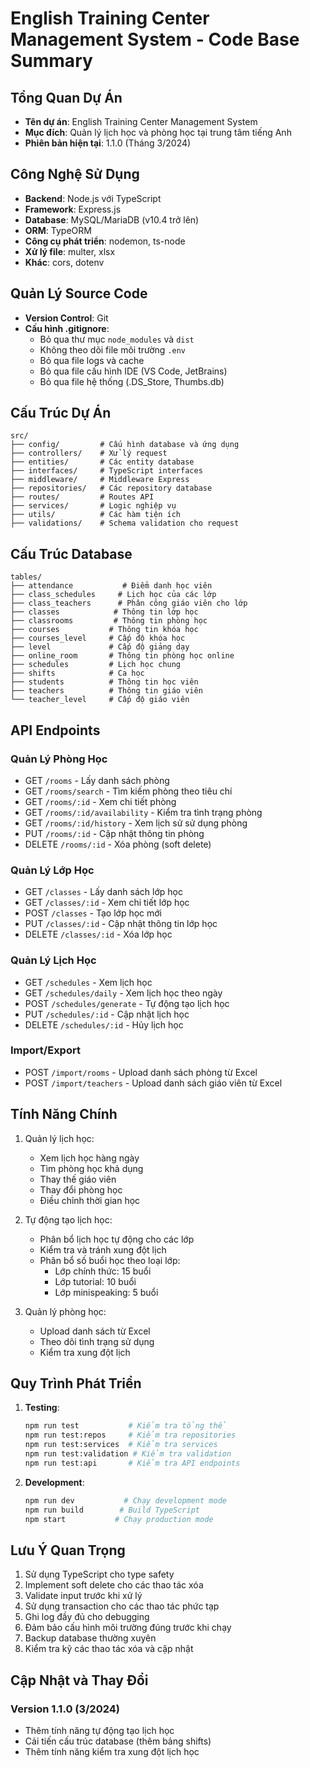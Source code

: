 # English Training Center Management System - Code Base Summary

## Tổng Quan Dự Án
- **Tên dự án**: English Training Center Management System
- **Mục đích**: Quản lý lịch học và phòng học tại trung tâm tiếng Anh
- **Phiên bản hiện tại**: 1.1.0 (Tháng 3/2024)

## Công Nghệ Sử Dụng
- **Backend**: Node.js với TypeScript
- **Framework**: Express.js
- **Database**: MySQL/MariaDB (v10.4 trở lên)
- **ORM**: TypeORM
- **Công cụ phát triển**: nodemon, ts-node
- **Xử lý file**: multer, xlsx
- **Khác**: cors, dotenv

## Quản Lý Source Code
- **Version Control**: Git
- **Cấu hình .gitignore**:
  - Bỏ qua thư mục `node_modules` và `dist`
  - Không theo dõi file môi trường `.env`
  - Bỏ qua file logs và cache
  - Bỏ qua file cấu hình IDE (VS Code, JetBrains)
  - Bỏ qua file hệ thống (.DS_Store, Thumbs.db)

## Cấu Trúc Dự Án
```
src/
├── config/         # Cấu hình database và ứng dụng
├── controllers/    # Xử lý request
├── entities/       # Các entity database
├── interfaces/     # TypeScript interfaces
├── middleware/     # Middleware Express
├── repositories/   # Các repository database
├── routes/         # Routes API
├── services/       # Logic nghiệp vụ
├── utils/          # Các hàm tiện ích
├── validations/    # Schema validation cho request
```

## Cấu Trúc Database
```
tables/
├── attendance           # Điểm danh học viên
├── class_schedules     # Lịch học của các lớp
├── class_teachers      # Phân công giáo viên cho lớp
├── classes            # Thông tin lớp học
├── classrooms         # Thông tin phòng học
├── courses           # Thông tin khóa học
├── courses_level     # Cấp độ khóa học
├── level             # Cấp độ giảng dạy
├── online_room       # Thông tin phòng học online
├── schedules         # Lịch học chung
├── shifts            # Ca học
├── students          # Thông tin học viên
├── teachers          # Thông tin giáo viên
└── teacher_level     # Cấp độ giáo viên
```

## API Endpoints

### Quản Lý Phòng Học
- GET `/rooms` - Lấy danh sách phòng
- GET `/rooms/search` - Tìm kiếm phòng theo tiêu chí
- GET `/rooms/:id` - Xem chi tiết phòng
- GET `/rooms/:id/availability` - Kiểm tra tình trạng phòng
- GET `/rooms/:id/history` - Xem lịch sử sử dụng phòng
- PUT `/rooms/:id` - Cập nhật thông tin phòng
- DELETE `/rooms/:id` - Xóa phòng (soft delete)

### Quản Lý Lớp Học
- GET `/classes` - Lấy danh sách lớp học
- GET `/classes/:id` - Xem chi tiết lớp học
- POST `/classes` - Tạo lớp học mới
- PUT `/classes/:id` - Cập nhật thông tin lớp học
- DELETE `/classes/:id` - Xóa lớp học

### Quản Lý Lịch Học
- GET `/schedules` - Xem lịch học
- GET `/schedules/daily` - Xem lịch học theo ngày
- POST `/schedules/generate` - Tự động tạo lịch học
- PUT `/schedules/:id` - Cập nhật lịch học
- DELETE `/schedules/:id` - Hủy lịch học

### Import/Export
- POST `/import/rooms` - Upload danh sách phòng từ Excel
- POST `/import/teachers` - Upload danh sách giáo viên từ Excel

## Tính Năng Chính
1. Quản lý lịch học:
   - Xem lịch học hàng ngày
   - Tìm phòng học khả dụng
   - Thay thế giáo viên
   - Thay đổi phòng học
   - Điều chỉnh thời gian học

2. Tự động tạo lịch học:
   - Phân bổ lịch học tự động cho các lớp
   - Kiểm tra và tránh xung đột lịch
   - Phân bổ số buổi học theo loại lớp:
     * Lớp chính thức: 15 buổi
     * Lớp tutorial: 10 buổi
     * Lớp minispeaking: 5 buổi

3. Quản lý phòng học:
   - Upload danh sách từ Excel
   - Theo dõi tình trạng sử dụng
   - Kiểm tra xung đột lịch

## Quy Trình Phát Triển
1. **Testing**:
   ```bash
   npm run test           # Kiểm tra tổng thể
   npm run test:repos     # Kiểm tra repositories
   npm run test:services  # Kiểm tra services
   npm run test:validation # Kiểm tra validation
   npm run test:api       # Kiểm tra API endpoints
   ```

2. **Development**:
   ```bash
   npm run dev           # Chạy development mode
   npm run build        # Build TypeScript
   npm start           # Chạy production mode
   ```

## Lưu Ý Quan Trọng
1. Sử dụng TypeScript cho type safety
2. Implement soft delete cho các thao tác xóa
3. Validate input trước khi xử lý
4. Sử dụng transaction cho các thao tác phức tạp
5. Ghi log đầy đủ cho debugging
6. Đảm bảo cấu hình môi trường đúng trước khi chạy
7. Backup database thường xuyên
8. Kiểm tra kỹ các thao tác xóa và cập nhật

## Cập Nhật và Thay Đổi
### Version 1.1.0 (3/2024)
- Thêm tính năng tự động tạo lịch học
- Cải tiến cấu trúc database (thêm bảng shifts)
- Thêm tính năng kiểm tra xung đột lịch học 